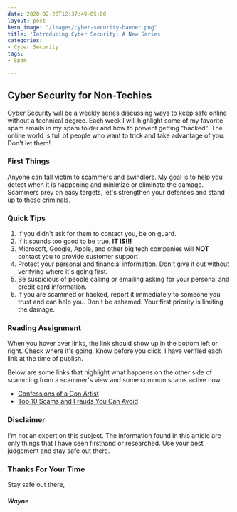 ```yaml
---
date: 2020-02-20T12:37:49-05:00
layout: post
hero_image: "/images/cyber-security-banner.png"
title: 'Introducing Cyber Security: A New Series'
categories:
- Cyber Security
tags:
- Spam

---
```

## Cyber Security for Non-Techies

Cyber Security will be a weekly series discussing ways to keep safe online without a technical degree. Each week I will highlight some of my favorite spam emails in my spam folder and how to prevent getting "hacked". The online world is full of people who want to trick and take advantage of you. Don't let them!

### First Things

Anyone can fall victim to scammers and swindlers. My goal is to help you detect when it is happening and minimize or eliminate the damage. Scammers prey on easy targets, let's strengthen your defenses and stand up to these criminals.

### Quick Tips

1. If you didn't ask for them to contact you, be on guard.
2. If it sounds too good to be true. **IT IS!!!**
3. Microsoft, Google, Apple, and other big tech companies will **NOT** contact you to provide customer support
4. Protect your personal and financial information. Don't give it out without verifying where it's going first.
5. Be suspicious of people calling or emailing asking for your personal and credit card information.
6. If you are scammed or hacked, report it immediately to someone you trust and can help you. Don't be ashamed. Your first priority is limiting the damage.

### Reading Assignment

When you hover over links, the link should show up in the bottom left or right. Check where it's going. Know before you click. I have verified each link at the time of publish.

Below are some links that highlight what happens on the other side of scamming from a scammer's view and some common scams active now.

* [Confessions of a Con Artist](https://www.aarp.org/money/scams-fraud/info-09-2012/confessions-of-a-con-artist.html "Confessions of A Con Artist")
* [Top 10 Scams and Frauds You Can Avoid](https://www.aarp.org/money/scams-fraud/info-2015/scams-and-frauds-to-avoid.html "Top 10 Scams and Frauds You Can Avoid")

### Disclaimer

I'm not an expert on this subject. The information found in this article are only things that I have seen firsthand or researched. Use your best judgement and stay safe out there.

### Thanks For Your Time

Stay safe out there,

#### _Wayne_